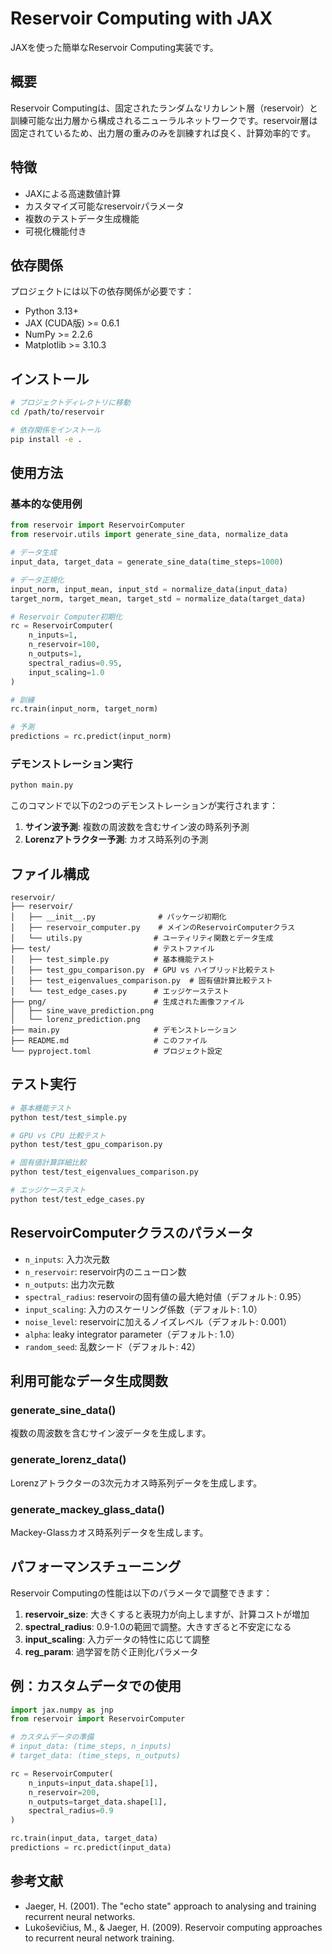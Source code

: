 # Reservoir Computing with JAX

JAXを使った簡単なReservoir Computing実装です。

## 概要

Reservoir Computingは、固定されたランダムなリカレント層（reservoir）と訓練可能な出力層から構成されるニューラルネットワークです。reservoir層は固定されているため、出力層の重みのみを訓練すれば良く、計算効率的です。

## 特徴

- JAXによる高速数値計算
- カスタマイズ可能なreservoirパラメータ
- 複数のテストデータ生成機能
- 可視化機能付き

## 依存関係

プロジェクトには以下の依存関係が必要です：

- Python 3.13+
- JAX (CUDA版) >= 0.6.1
- NumPy >= 2.2.6
- Matplotlib >= 3.10.3

## インストール

```bash
# プロジェクトディレクトリに移動
cd /path/to/reservoir

# 依存関係をインストール
pip install -e .
```

## 使用方法

### 基本的な使用例

```python
from reservoir import ReservoirComputer
from reservoir.utils import generate_sine_data, normalize_data

# データ生成
input_data, target_data = generate_sine_data(time_steps=1000)

# データ正規化
input_norm, input_mean, input_std = normalize_data(input_data)
target_norm, target_mean, target_std = normalize_data(target_data)

# Reservoir Computer初期化
rc = ReservoirComputer(
    n_inputs=1,
    n_reservoir=100,
    n_outputs=1,
    spectral_radius=0.95,
    input_scaling=1.0
)

# 訓練
rc.train(input_norm, target_norm)

# 予測
predictions = rc.predict(input_norm)
```

### デモンストレーション実行

```bash
python main.py
```

このコマンドで以下の2つのデモンストレーションが実行されます：

1. **サイン波予測**: 複数の周波数を含むサイン波の時系列予測
2. **Lorenzアトラクター予測**: カオス時系列の予測

## ファイル構成

```
reservoir/
├── reservoir/
│   ├── __init__.py              # パッケージ初期化
│   ├── reservoir_computer.py    # メインのReservoirComputerクラス
│   └── utils.py                # ユーティリティ関数とデータ生成
├── test/                       # テストファイル
│   ├── test_simple.py          # 基本機能テスト
│   ├── test_gpu_comparison.py  # GPU vs ハイブリッド比較テスト
│   ├── test_eigenvalues_comparison.py  # 固有値計算比較テスト
│   └── test_edge_cases.py      # エッジケーステスト
├── png/                        # 生成された画像ファイル
│   ├── sine_wave_prediction.png
│   └── lorenz_prediction.png
├── main.py                     # デモンストレーション
├── README.md                   # このファイル
└── pyproject.toml              # プロジェクト設定
```

## テスト実行

```bash
# 基本機能テスト
python test/test_simple.py

# GPU vs CPU 比較テスト
python test/test_gpu_comparison.py

# 固有値計算詳細比較
python test/test_eigenvalues_comparison.py

# エッジケーステスト
python test/test_edge_cases.py
```

## ReservoirComputerクラスのパラメータ

- `n_inputs`: 入力次元数
- `n_reservoir`: reservoir内のニューロン数
- `n_outputs`: 出力次元数
- `spectral_radius`: reservoirの固有値の最大絶対値（デフォルト: 0.95）
- `input_scaling`: 入力のスケーリング係数（デフォルト: 1.0）
- `noise_level`: reservoirに加えるノイズレベル（デフォルト: 0.001）
- `alpha`: leaky integrator parameter（デフォルト: 1.0）
- `random_seed`: 乱数シード（デフォルト: 42）

## 利用可能なデータ生成関数

### generate_sine_data()
複数の周波数を含むサイン波データを生成します。

### generate_lorenz_data()
Lorenzアトラクターの3次元カオス時系列データを生成します。

### generate_mackey_glass_data()
Mackey-Glassカオス時系列データを生成します。

## パフォーマンスチューニング

Reservoir Computingの性能は以下のパラメータで調整できます：

1. **reservoir_size**: 大きくすると表現力が向上しますが、計算コストが増加
2. **spectral_radius**: 0.9-1.0の範囲で調整。大きすぎると不安定になる
3. **input_scaling**: 入力データの特性に応じて調整
4. **reg_param**: 過学習を防ぐ正則化パラメータ

## 例：カスタムデータでの使用

```python
import jax.numpy as jnp
from reservoir import ReservoirComputer

# カスタムデータの準備
# input_data: (time_steps, n_inputs)
# target_data: (time_steps, n_outputs)

rc = ReservoirComputer(
    n_inputs=input_data.shape[1],
    n_reservoir=200,
    n_outputs=target_data.shape[1],
    spectral_radius=0.9
)

rc.train(input_data, target_data)
predictions = rc.predict(input_data)
```

## 参考文献

- Jaeger, H. (2001). The "echo state" approach to analysing and training recurrent neural networks.
- Lukoševičius, M., & Jaeger, H. (2009). Reservoir computing approaches to recurrent neural network training.
